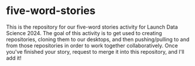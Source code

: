 # five-word-stories

This is the repository for our five-word stories activity for Launch Data Science 2024. The goal of this activity is to get used to creating repositories, cloning them to our desktops, and then pushing/pulling to and from those repositories in order to work together collaboratively. Once you've finished your story, request to merge it into this repository, and I'll add it!

